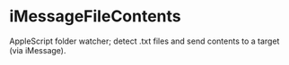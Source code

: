 # iMessageFileContents
AppleScript folder watcher; detect .txt files and send contents to a target (via iMessage).
